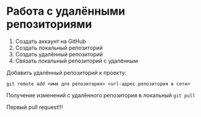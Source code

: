 # **Работа с удалёнными репозиториями**

1. Создать аккаунт на GitHub
2. Создать локальный репозиторий
3. Создать удалённый репозиторий
4. Связать локальный репозиторий с удалённым

Добавить удалённый репозиторий к проекту:

```
git remote add <имя для репозитория> <url-адрес репозитория в сети>
```

Получение изменений с удалённого репозитория в локальный `git pull`

Первый pull request!!!
